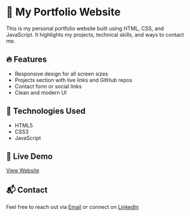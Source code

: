 # 💼 My Portfolio Website

This is my personal portfolio website built using HTML, CSS, and JavaScript. It highlights my projects, technical skills, and ways to contact me.

## 🔥 Features
- Responsive design for all screen sizes
- Projects section with live links and GitHub repos
- Contact form or social links
- Clean and modern UI

## 🚀 Technologies Used
- HTML5
- CSS3
- JavaScript

## 📌 Live Demo
[View Website](https://prince-singh-rathore.vercel.app/)

## 📬 Contact
Feel free to reach out via [Email](mailto:princesingh919305@gmail.com) or connect on [LinkedIn](https://www.linkedin.com/in/prince-singh-rathore-65a870205/)
